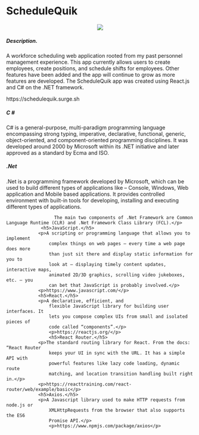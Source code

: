 # ScheduleQuik

<p align="center">
<img src="src/img/ScheduleQuikApp.gif">
</p>

<h5>Description.</h5>
                <p>A workforce scheduling web application rooted from my past personnel management experience. This app currently allows users to create employees, create positions, and schedule shifts for employees. Other features have been added and the app will continue to grow as more features are developed. The ScheduleQuik app was created using React.js and C# on the .NET framework.</p>
                    <p>https://schedulequik.surge.sh </p>
                    <h5>C #</h5>
                    <p>C# is a general-purpose, multi-paradigm programming language encompassing strong typing, imperative, declarative, functional, generic, object-oriented, and component-oriented programming disciplines. It was developed around 2000 by Microsoft within its .NET initiative and later approved as a standard by Ecma and ISO.</p>
                    <h5>.Net</h5>
                    <p>.Net is a programming framework developed by Microsoft, which can be used to build different types of applications like – Console, Windows, Web application and Mobile based applications. It provides controlled environment with built-in tools for developing, installing and executing different types of applications.

                      The main two components of .Net Framework are Common Language Runtime (CLR) and .Net Framework Class Library (FCL).</p>
                 <h5>JavaScript.</h5>
                <p>A scripting or programming language that allows you to implement
                    complex things on web pages — every time a web page does more
                    than just sit there and display static information for you to
                    look at — displaying timely content updates, interactive maps,
                    animated 2D/3D graphics, scrolling video jukeboxes, etc. — you
                    can bet that JavaScript is probably involved.</p>
                <p>https://www.javascript.com/</p>
                <h5>React.</h5>
                <p>A declarative, efficient, and
                    flexible JavaScript library for building user interfaces. It
                    lets you compose complex UIs from small and isolated pieces of
                    code called “components”.</p>
                    <p>https://reactjs.org/</p>
                    <h5>React Router.</h5>
                <p>The standard routing library for React. From the docs: “React Router
                    keeps your UI in sync with the URL. It has a simple API with
                    powerful features like lazy code loading, dynamic route
                    matching, and location transition handling built right in.</p>
                <p>https://reacttraining.com/react-router/web/example/basic</p>
                <h5>Axios.</h5>
                <p>A Javascript library used to make HTTP requests from node.js or
                    XMLHttpRequests from the browser that also supports the ES6
                    Promise API.</p>
                    <p>https://www.npmjs.com/package/axios</p>
